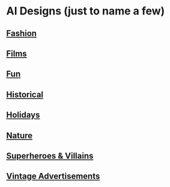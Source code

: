# AI Designs (just to name a few)
## [Fashion](https://github.com/ryansplan/aidesigns/wiki/Fashion)

## [Films](https://github.com/ryansplan/aidesigns/wiki/Films)

## [Fun](https://github.com/ryansplan/aidesigns/wiki/Fun)

## [Historical](https://github.com/ryansplan/aidesigns/wiki/Historical)

## [Holidays](https://github.com/ryansplan/aidesigns/wiki/Holidays)

## [Nature](https://github.com/ryansplan/aidesigns/wiki/Nature)

## [Superheroes & Villains](https://github.com/ryansplan/aidesigns/wiki/Superheroes)

## [Vintage Advertisements](https://github.com/ryansplan/aidesigns/wiki/Vintage-Advertisements)
